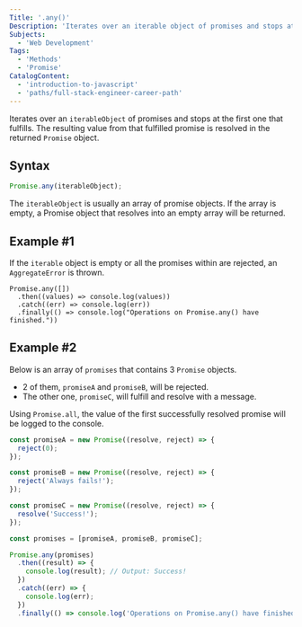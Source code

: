 ```yaml
---
Title: '.any()'
Description: 'Iterates over an iterable object of promises and stops at the first one that fulfills. The resulting value from that fulfilled promise is resolved in the returned Promise object.'
Subjects:
  - 'Web Development'
Tags:
  - 'Methods'
  - 'Promise'
CatalogContent:
  - 'introduction-to-javascript'
  - 'paths/full-stack-engineer-career-path'
---
```


Iterates over an `iterableObject` of promises and stops at the first one that fulfills. The resulting value from that fulfilled promise is resolved in the returned `Promise` object.

## Syntax

```js
Promise.any(iterableObject);
```

The `iterableObject` is usually an array of promise objects. If the array is empty, a Promise object that resolves into an empty array will be returned.

## Example #1

If the `iterable` object is empty or all the promises within are rejected, an `AggregateError` is thrown.

```codebyte/js
Promise.any([])
  .then((values) => console.log(values))
  .catch((err) => console.log(err))
  .finally(() => console.log("Operations on Promise.any() have finished."))
```

## Example #2

Below is an array of `promises` that contains 3 `Promise` objects.

- 2 of them, `promiseA` and `promiseB`, will be rejected.
- The other one, `promiseC`, will fulfill and resolve with a message.

Using `Promise.all`, the value of the first successfully resolved promise will be logged to the console.

```js
const promiseA = new Promise((resolve, reject) => {
  reject(0);
});

const promiseB = new Promise((resolve, reject) => {
  reject('Always fails!');
});

const promiseC = new Promise((resolve, reject) => {
  resolve('Success!');
});

const promises = [promiseA, promiseB, promiseC];

Promise.any(promises)
  .then((result) => {
    console.log(result); // Output: Success!
  })
  .catch((err) => {
    console.log(err);
  })
  .finally(() => console.log('Operations on Promise.any() have finished.'));
```
